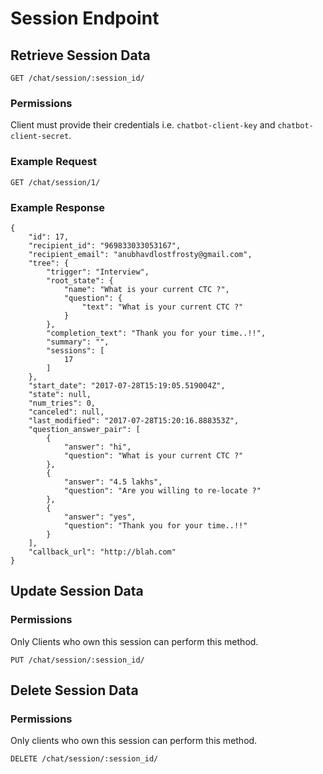# Session Endpoint

## Retrieve Session Data

```
GET /chat/session/:session_id/
```

### Permissions
Client must provide their credentials i.e. `chatbot-client-key` and `chatbot-client-secret`.

### Example Request

```
GET /chat/session/1/
```

### Example Response

```
{
    "id": 17,
    "recipient_id": "969833033053167",
    "recipient_email": "anubhavdlostfrosty@gmail.com",
    "tree": {
        "trigger": "Interview",
        "root_state": {
            "name": "What is your current CTC ?",
            "question": {
                "text": "What is your current CTC ?"
            }
        },
        "completion_text": "Thank you for your time..!!",
        "summary": "",
        "sessions": [
            17
        ]
    },
    "start_date": "2017-07-28T15:19:05.519004Z",
    "state": null,
    "num_tries": 0,
    "canceled": null,
    "last_modified": "2017-07-28T15:20:16.888353Z",
    "question_answer_pair": [
        {
            "answer": "hi",
            "question": "What is your current CTC ?"
        },
        {
            "answer": "4.5 lakhs",
            "question": "Are you willing to re-locate ?"
        },
        {
            "answer": "yes",
            "question": "Thank you for your time..!!"
        }
    ],
    "callback_url": "http://blah.com"
}
```	

## Update Session Data

### Permissions
Only Clients who own this session can perform this method.

```
PUT /chat/session/:session_id/
```


## Delete Session Data

### Permissions
Only clients who own this session can perform this method.

```
DELETE /chat/session/:session_id/
```
